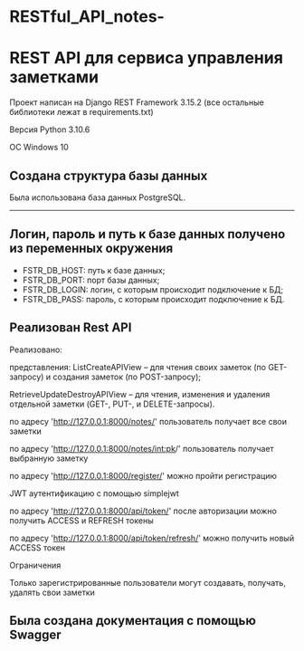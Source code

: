 # RESTful_API_notes-

# REST API для сервиса управления заметками
Проект написан на Django REST Framework 3.15.2 (все остальные библиотеки лежат в requirements.txt)

Версия Python 3.10.6

ОС Windows 10


## Создана структура базы данных
Была использована база данных PostgreSQL.
***
## Логин, пароль и путь к базе данных получено из переменных окружения
* FSTR_DB_HOST: путь к базе данных;
* FSTR_DB_PORT: порт базы данных;
* FSTR_DB_LOGIN: логин, с которым происходит подключение к БД;
* FSTR_DB_PASS: пароль, с которым происходит подключение к БД.
  
## Реализован Rest API


Реализовано:
 
 представления:
   ListCreateAPIView – для чтения своих заметок (по GET-запросу) и создания заметок (по POST-запросу);
               
   RetrieveUpdateDestroyAPIView – для чтения, изменения и удаления отдельной заметки (GET-, PUT-, и DELETE-запросы).

по адресу 'http://127.0.0.1:8000/notes/' пользователь получает все свои заметки

по адресу 'http://127.0.0.1:8000/notes/<int:pk>/' пользователь получает выбранную заметку

по адресу 'http://127.0.0.1:8000/register/' можно пройти регистрацию


JWT аутентификацию с помощью simplejwt

по адресу 'http://127.0.0.1:8000/api/token/' после авторизации можно получить ACCESS и REFRESH токены

по адресу 'http://127.0.0.1:8000/api/token/refresh/' можно получить новый ACCESS токен


Ограничения

Только зарегистрированные пользователи могут создавать, получать, удалять свои заметки

## Была создана документация с помощью Swagger
